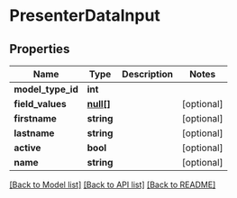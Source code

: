 # PresenterDataInput

## Properties
Name | Type | Description | Notes
------------ | ------------- | ------------- | -------------
**model_type_id** | **int** |  | 
**field_values** | [**null[]**](.md) |  | [optional] 
**firstname** | **string** |  | [optional] 
**lastname** | **string** |  | [optional] 
**active** | **bool** |  | [optional] 
**name** | **string** |  | [optional] 

[[Back to Model list]](../README.md#documentation-for-models) [[Back to API list]](../README.md#documentation-for-api-endpoints) [[Back to README]](../README.md)


